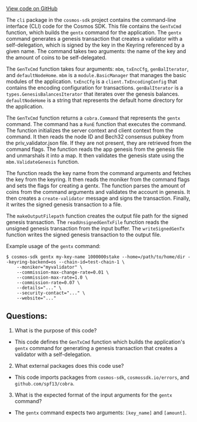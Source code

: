 [View code on GitHub](https://github.com/cosmos/cosmos-sdk.git/x/genutil/client/cli/gentx.go)

The `cli` package in the `cosmos-sdk` project contains the command-line interface (CLI) code for the Cosmos SDK. This file contains the `GenTxCmd` function, which builds the `gentx` command for the application. The `gentx` command generates a genesis transaction that creates a validator with a self-delegation, which is signed by the key in the Keyring referenced by a given name. The command takes two arguments: the name of the key and the amount of coins to be self-delegated. 

The `GenTxCmd` function takes four arguments: `mbm`, `txEncCfg`, `genBalIterator`, and `defaultNodeHome`. `mbm` is a `module.BasicManager` that manages the basic modules of the application. `txEncCfg` is a `client.TxEncodingConfig` that contains the encoding configuration for transactions. `genBalIterator` is a `types.GenesisBalancesIterator` that iterates over the genesis balances. `defaultNodeHome` is a string that represents the default home directory for the application.

The `GenTxCmd` function returns a `cobra.Command` that represents the `gentx` command. The command has a `RunE` function that executes the command. The function initializes the server context and client context from the command. It then reads the node ID and Bech32 consensus pubkey from the priv_validator.json file. If they are not present, they are retrieved from the command flags. The function reads the app genesis from the genesis file and unmarshals it into a map. It then validates the genesis state using the `mbm.ValidateGenesis` function.

The function reads the key name from the command arguments and fetches the key from the keyring. It then reads the moniker from the command flags and sets the flags for creating a gentx. The function parses the amount of coins from the command arguments and validates the account in genesis. It then creates a `create-validator` message and signs the transaction. Finally, it writes the signed genesis transaction to a file.

The `makeOutputFilepath` function creates the output file path for the signed genesis transaction. The `readUnsignedGenTxFile` function reads the unsigned genesis transaction from the input buffer. The `writeSignedGenTx` function writes the signed genesis transaction to the output file.

Example usage of the `gentx` command:
```
$ cosmos-sdk gentx my-key-name 1000000stake --home=/path/to/home/dir --keyring-backend=os --chain-id=test-chain-1 \
    --moniker="myvalidator" \
    --commission-max-change-rate=0.01 \
    --commission-max-rate=1.0 \
    --commission-rate=0.07 \
    --details="..." \
    --security-contact="..." \
    --website="..."
```
## Questions: 
 1. What is the purpose of this code?
- This code defines the `GenTxCmd` function which builds the application's `gentx` command for generating a genesis transaction that creates a validator with a self-delegation.

2. What external packages does this code use?
- This code imports packages from `cosmos-sdk`, `cosmossdk.io/errors`, and `github.com/spf13/cobra`.

3. What is the expected format of the input arguments for the `gentx` command?
- The `gentx` command expects two arguments: `[key_name]` and `[amount]`.